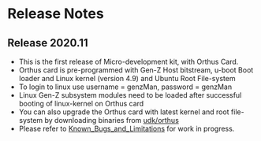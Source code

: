 # Release Notes  



## Release 2020.11  
- This is the first release of Micro-development kit, with Orthus Card.  
- Orthus card is pre-programmed with Gen-Z Host bitstream, u-boot Boot loader and Linux kernel (version 4.9) and Ubuntu Root File-system  
- To login to linux use username = genzMan, password = genzMan  
- Linux Gen-Z subsystem modules need to be loaded after successful booting of linux-kernel on Orthus card  
- You can also upgrade the Orthus card with latest kernel and root file-system by downloading binaries from [udk/orthus]  
- Please refer to [Known_Bugs_and_Limitations] for work in progress.  



[linux-genz]: https://github.com/linux-genz/linux  
[udk/orthus]: https://github.com/linux-genz/linux/udk/orthus 
[Release_Notes]: https://github.com/linux-genz/linux/udk/Release_Notes.md  
[Known_Bugs_and_Limitations]: https://github.com/linux-genz/linux/udk/Known_Bugs_and_Limitations.md  
